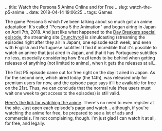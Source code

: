 .. title: Watch the Persona 5 Anime Online and for Free
.. slug: watch-the-p5-anime
.. date: 2018-04-14 19:06:25
.. tags: Games

The game Persona 5 which I've been talking about so much got an anime adaptation! It's called "Persona 5 the Animation" and began airing in Japan on April 7th, 2018. And just like what happened to the [Day Breakers special episode][p5dbpost], the streaming site [Crunchyroll][crhp] is simulcasting (streaming the episodes right after they air in Japan), one episode each week, and even with English and Portuguese subtitles! <!--teaser_end--> I find it incredible that it's possible to watch an anime that just aired in Japan, and that it has Portuguese subtitles no less, especially considering how Brazil tends to be behind when getting releases of anything (not limited to anime), when it gets the releases at all...

The first P5 episode came out for free right on the day it aired in Japan. As for the second one, which aired today (the 14th), was released only for premium users for now, and the episode page says it'll be available for free on the 21st. Thus, we can conclude that the normal rule (free users must wait one week to get access to the episodes) is still valid.

[Here's the link for watching the anime][crp5]. There's no need to even register at the site. Just open each episode's page and watch... although, if you're watching the anime for free, be prepared to see a lot of ads and commercials. I'm not complaining, though. I'm just glad I can watch it at all, for free, and legally.

[p5dbpost]: /en/blog/watch-p5-db-online
[crhp]: http://www.crunchyroll.com/
[crp5]: http://www.crunchyroll.com/persona5-the-animation
